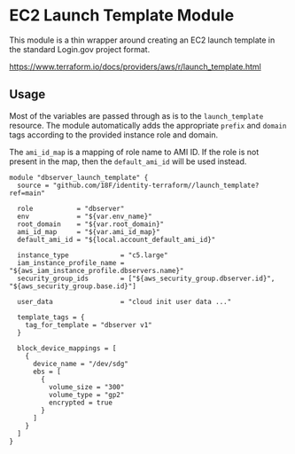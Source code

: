 # EC2 Launch Template Module

This module is a thin wrapper around creating an EC2 launch template in the
standard Login.gov project format.

https://www.terraform.io/docs/providers/aws/r/launch_template.html

## Usage

Most of the variables are passed through as is to the `launch_template`
resource. The module automatically adds the appropriate `prefix` and `domain`
tags according to the provided instance role and domain.

The `ami_id_map` is a mapping of role name to AMI ID. If the role is not
present in the map, then the `default_ami_id` will be used instead.

```hcl
module "dbserver_launch_template" {
  source = "github.com/18F/identity-terraform//launch_template?ref=main"

  role           = "dbserver"
  env            = "${var.env_name}"
  root_domain    = "${var.root_domain}"
  ami_id_map     = "${var.ami_id_map}"
  default_ami_id = "${local.account_default_ami_id}"

  instance_type             = "c5.large"
  iam_instance_profile_name = "${aws_iam_instance_profile.dbservers.name}"
  security_group_ids        = ["${aws_security_group.dbserver.id}", "${aws_security_group.base.id}"]

  user_data                 = "cloud init user data ..."

  template_tags = {
    tag_for_template = "dbserver v1"
  }

  block_device_mappings = [
    {
      device_name = "/dev/sdg"
      ebs = [
        {
          volume_size = "300"
          volume_type = "gp2"
          encrypted = true
        }
      ]
    }
  ]
}
```
